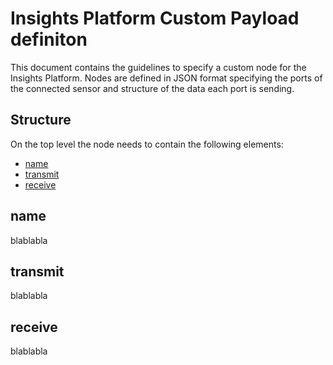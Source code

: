 # Insights Platform Custom Payload definiton
This document contains the guidelines to specify a custom node for the Insights Platform. Nodes are defined in JSON format specifying the ports of the connected sensor and structure of the data each port is sending.

## Structure
On the top level the node needs to contain the following elements:
- [name](#name)
- [transmit](#transmit)
- [receive](#receive)

## name
blablabla

## transmit
blablabla

## receive
blablabla
